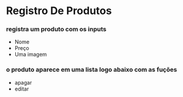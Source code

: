# Registro De Produtos
 
### registra um produto com os inputs
- Nome
- Preço
- Uma imagem

### o produto aparece em uma lista logo abaixo com as fuções
- apagar 
- editar

